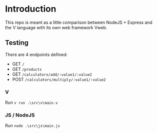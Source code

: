 # Introduction
This repo is meant as a little comparison between NodeJS + Express and the V language with its own web framework Vweb.

## Testing
There are 4 endpoints defined:
- GET `/`
- GET `/products`
- GET `/calculators/add/:value1/:value2`
- POST `/calculators/multiply/:value1/:value2`

### V
Run `v run .\src\v\main.v`

### JS / NodeJS
Run `node .\src\js\main.js`